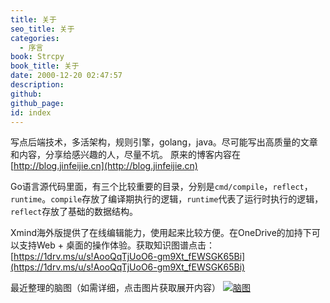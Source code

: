 ```yaml
---
title: 关于
seo_title: 关于
categories:
  - 序言
book: Strcpy
book_title: 关于
date: 2000-12-20 02:47:57
description:
github:
github_page:
id: index
---
```


写点后端技术，多活架构，规则引擎，golang，java。尽可能写出高质量的文章和内容，分享给感兴趣的人，尽量不坑。
原来的博客内容在[http://blog.jinfeijie.cn](http://blog.jinfeijie.cn)

Go语言源代码里面，有三个比较重要的目录，分别是`cmd/compile`，`reflect`，`runtime`。`compile`存放了编译期执行的逻辑，`runtime`代表了运行时执行的逻辑，`reflect`存放了基础的数据结构。

Xmind海外版提供了在线编辑能力，使用起来比较方便。在OneDrive的加持下可以支持Web + 桌面的操作体验。获取知识图谱点击：[https://1drv.ms/u/s!AooQqTjUoO6-gm9Xt_fEWSGK65Bi](https://1drv.ms/u/s!AooQqTjUoO6-gm9Xt_fEWSGK65Bi)

最近整理的脑图（如需详细，点击图片获取展开内容）
[![脑图](https://image.baidu.com/search/down?url=https://tva1.sinaimg.cn/large/e6c9d24ely1h4ebbmzll5j210p0itmzc.jpg)](https://tva1.sinaimg.cn/large/e6c9d24ely1h4ebbmzll5j210p0itmzc.jpg)
